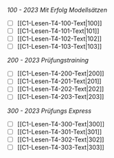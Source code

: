 *100 - 2023 Mit Erfolg Modellsätzen*
- [ ] [[C1-Lesen-T4-100-Text|100]]
- [ ] [[C1-Lesen-T4-101-Text|101]]
- [ ] [[C1-Lesen-T4-102-Text|102]]
- [ ] [[C1-Lesen-T4-103-Text|103]]

*200 - 2023 Prüfungstraining*
- [ ] [[C1-Lesen-T4-200-Text|200]]
- [ ] [[C1-Lesen-T4-201-Text|201]]
- [ ] [[C1-Lesen-T4-202-Text|202]]
- [ ] [[C1-Lesen-T4-203-Text|203]]

*300 - 2023 Prüfungs Express*
- [ ] [[C1-Lesen-T4-300-Text|300]]
- [ ] [[C1-Lesen-T4-301-Text|301]]
- [ ] [[C1-Lesen-T4-302-Text|302]]
- [ ] [[C1-Lesen-T4-303-Text|303]]

